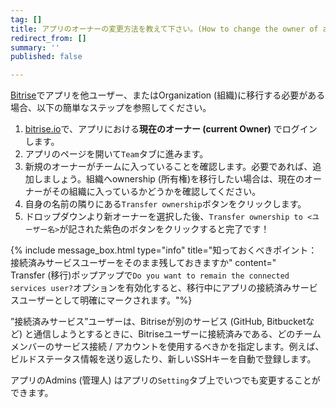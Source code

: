 ```yaml
---
tag: []
title: アプリのオーナーの変更方法を教えて下さい。(How to change the owner of an app?)
redirect_from: []
summary: ''
published: false

---
```

[Bitrise](https://www.bitrise.io)でアプリを他ユーザー、またはOrganization (組織)に移行する必要がある場合、以下の簡単なステップを参照してください。

1. [bitrise.io](https://www.bitrise.io)で、アプリにおける**現在のオーナー (current Owner)** でログインします。
2. アプリのページを開いて`Team`タブに進みます。
3. 新規のオーナーがチームに入っていることを確認します。必要であれば、追加しましょう。組織へownership (所有権)を移行したい場合は、現在のオーナーがその組織に入っているかどうかを確認してください。
4. 自身の名前の隣りにある`Transfer ownership`ボタンをクリックします。
5. ドロップダウンより新オーナーを選択した後、`Transfer ownership to <ユーザー名>`が記された紫色のボタンをクリックすると完了です！

{% include message_box.html type="info" title="知っておくべきポイント：接続済みサービスユーザーをそのまま残しておきますか" content="  
Transfer (移行)ポップアップで`Do you want to remain the connected services user?`オプションを有効化すると、移行中にアプリの接続済みサービスユーザーとして明確にマークされます。"%}

”接続済みサービス”ユーザーは、Bitriseが別のサービス (GitHub, Bitbucketなど) と通信しようとするときに、Bitriseユーザーに接続済みである、どのチームメンバーのサービス接続 / アカウントを使用するべきかを指定します。例えば、ビルドステータス情報を送り返したり、新しいSSHキーを自動で登録します。

アプリのAdmins (管理人) はアプリの`Setting`タブ上でいつでも変更することができます。